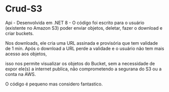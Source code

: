 # Crud-S3

Api - Desenvolvida em .NET 8 - O código foi escrito para o usuário (existente no Amazon S3) poder enviar objetos, deletar, fazer o download e criar buckets.

Nos downloads, ele cria uma URL assinada e provisória que tem validade de 1 min. Após o download a URL perde a validade e o usuário não tem mais acesso aos objetos,

isso nos permite visualizar os objetos do Bucket, sem a necessidade de expor ele(s) a internet publica, não comprometendo a segurana do S3 ou a conta na AWS.

O código é pequeno mas considero fantastico.

